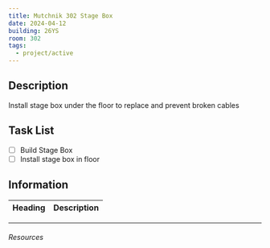 ```yaml
---
title: Mutchnik 302 Stage Box
date: 2024-04-12
building: 26YS
room: 302
tags:
  - project/active
---
```


## Description

Install stage box under the floor to replace and prevent broken cables

## Task List

- [ ] Build Stage Box
- [ ] Install stage box in floor

## Information

Heading          | Description
---------------- | -----------------

---
###### Resources
